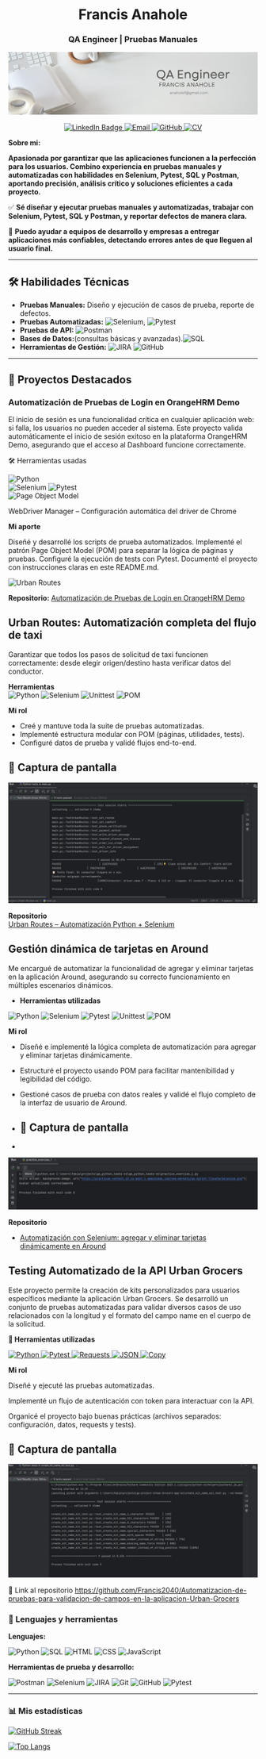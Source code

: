 <h1 align="center">Francis Anahole</h1>
<h3 align="center">QA Engineer | Pruebas Manuales</h3>

<div id="header" align="center">
  <img decoding="async" src="https://github.com/Francis2040/Francis2040/blob/main/banner.png/Banner.png" width="800"/>
</div>
<p align="center">
  <a href="https://www.linkedin.com/in/francis-anahole/">
    <img src="https://img.shields.io/badge/LinkedIn-0077B5?style=for-the-badge&logo=linkedin&logoColor=white" alt="LinkedIn Badge"/>
  </a>
  <a href="mailto:anaholef@gmail.com">
    <img src="https://img.shields.io/badge/Email-%23D14836.svg?style=for-the-badge&logo=gmail&logoColor=white" alt="Email"/>
  </a>
  <a href="https://github.com/FrancisAnahole">
    <img src="https://img.shields.io/badge/GitHub-%23121011.svg?style=for-the-badge&logo=github&logoColor=white" alt="GitHub"/>
  </a>
  <a href="https://drive.google.com/tu-link-de-cv" target="_blank">
    <a href="https://docs.google.com/document/d/1KdWM7GDKW3WIpNjrB0evANzvv2nJyfM6loEG8tImsXI/edit?usp=sharing" target="_blank">
  <img src="https://img.shields.io/badge/CV-%230A66C2.svg?style=for-the-badge&logo=googledrive&logoColor=white" alt="CV"/>
</a>
</p>

**Sobre mi:** 

**Apasionada por garantizar que las aplicaciones funcionen a la perfección para los usuarios. Combino experiencia en pruebas manuales y automatizadas con habilidades en Selenium, Pytest, SQL y Postman, aportando precisión, análisis crítico y soluciones eficientes a cada proyecto.**

✅ **Sé diseñar y ejecutar **pruebas manuales y automatizadas**, trabajar con **Selenium, Pytest, SQL y Postman**, y reportar defectos de manera clara.**

🚀 **Puedo ayudar a equipos de desarrollo y empresas a entregar aplicaciones más confiables, detectando errores antes de que lleguen al usuario final.**

---
## 🛠️ Habilidades Técnicas

- **Pruebas Manuales:** Diseño y ejecución de casos de prueba, reporte de defectos.  
- **Pruebas Automatizadas:** ![Selenium](https://img.shields.io/badge/Selenium-43B02A?style=for-the-badge&logo=selenium&logoColor=white), <img src="https://img.shields.io/badge/Pytest-0A9EDC?style=for-the-badge&logo=pytest&logoColor=white" alt="Pytest"/>  
- **Pruebas de API:** ![Postman](https://img.shields.io/badge/Postman-FF6C37?style=for-the-badge&logo=postman&logoColor=white)
- **Bases de Datos:**(consultas básicas y avanzadas).![SQL](https://img.shields.io/badge/SQL-003B57?style=for-the-badge&logo=sqlite&logoColor=white)
- **Herramientas de Gestión:** ![JIRA](https://img.shields.io/badge/JIRA-0052CC?style=for-the-badge&logo=jira&logoColor=white) ![GitHub](https://img.shields.io/badge/GitHub-181717?style=for-the-badge&logo=github&logoColor=white)

---
## 📂 Proyectos Destacados

###  Automatización de Pruebas de Login en OrangeHRM Demo

El inicio de sesión es una funcionalidad crítica en cualquier aplicación web: si falla, los usuarios no pueden acceder al sistema.
Este proyecto valida automáticamente el inicio de sesión exitoso en la plataforma OrangeHRM Demo, asegurando que el acceso al Dashboard funcione correctamente.

🛠️ Herramientas usadas

![Python](https://img.shields.io/badge/Python-3776AB?style=for-the-badge&logo=python&logoColor=white)  
![Selenium](https://img.shields.io/badge/Selenium-43B02A?style=for-the-badge&logo=selenium&logoColor=white)
![Pytest](https://img.shields.io/badge/Pytest-5A5A5A?style=for-the-badge&logo=pytest&logoColor=white)  
![Page Object Model](https://img.shields.io/badge/Page%20Object%20Model-POM-blue?style=for-the-badge)

WebDriver Manager – Configuración automática del driver de Chrome

**Mi aporte** 

Diseñé y desarrollé los scripts de prueba automatizados.
Implementé el patrón Page Object Model (POM) para separar la lógica de páginas y pruebas.
Configuré la ejecución de tests con Pytest.
Documenté el proyecto con instrucciones claras en este README.md.

  ![Urban Routes](./Captura_Demo.png)

 **Repositorio:** [Automatización de Pruebas de Login en OrangeHRM Demo](https://github.com/Francis2040/Test-de-Login-OrangeHRM-Demo)
 

##  Urban Routes: Automatización completa del flujo de taxi

Garantizar que todos los pasos de solicitud de taxi funcionen correctamente: desde elegir origen/destino hasta verificar datos del conductor.

**Herramientas**  
![Python](https://img.shields.io/badge/Python-3776AB?style=for-the-badge&logo=python&logoColor=white)
![Selenium](https://img.shields.io/badge/Selenium-43B02A?style=for-the-badge&logo=selenium&logoColor=white)
  <img src="https://img.shields.io/badge/Unittest-FFCA28?style=for-the-badge&logo=python&logoColor=black" alt="Unittest"/>
  <img src="https://img.shields.io/badge/Page%20Object%20Model-POM-blue?style=for-the-badge" alt="POM"/>
</p>

**Mi rol**  
- Creé y mantuve toda la suite de pruebas automatizadas.  
- Implementé estructura modular con POM (páginas, utilidades, tests).  
- Configuré datos de prueba y validé flujos end-to-end.

## 📸 Captura de pantalla

![Vista previa](https://raw.githubusercontent.com/Francis2040/Francis2040/main/Captura%20de%20pantalla%202025-08-18%20133513.png)

**Repositorio**  
[Urban Routes – Automatización Python + Selenium](https://github.com/Francis2040/UrbanRoutes_Automatizacion_Python_Selenium)

##  Gestión dinámica de tarjetas en Around
Me encargué de automatizar la funcionalidad de agregar y eliminar tarjetas en la aplicación Around, asegurando su correcto funcionamiento en múltiples escenarios dinámicos.

- **Herramientas utilizadas**  

<p align="left">
  <img src="https://img.shields.io/badge/Python-3776AB?style=for-the-badge&logo=python&logoColor=white" alt="Python"/>
  <img src="https://img.shields.io/badge/Selenium-43B02A?style=for-the-badge&logo=selenium&logoColor=white" alt="Selenium"/>
  <img src="https://img.shields.io/badge/Pytest-0A9EDC?style=for-the-badge&logo=pytest&logoColor=white" alt="Pytest"/>
  <img src="https://img.shields.io/badge/Unittest-FFCA28?style=for-the-badge&logo=python&logoColor=black" alt="Unittest"/>
  <img src="https://img.shields.io/badge/Page%20Object%20Model-POM-blue?style=for-the-badge" alt="POM"/>
</p>

 **Mi rol**
- Diseñé e implementé la lógica completa de automatización para agregar y eliminar tarjetas dinámicamente.  
- Estructuré el proyecto usando POM para facilitar mantenibilidad y legibilidad del código.  
- Gestioné casos de prueba con datos reales y validé el flujo completo de la interfaz de usuario de Around.

- ## 📸 Captura de pantalla
- 
![Vista previa](https://github.com/Francis2040/Francis2040/blob/main/Captura%20de%20pantalla%202025-08-18%20135207.png)

**Repositorio**  
- [Automatización con Selenium: agregar y eliminar tarjetas dinámicamente en Around](https://github.com/Francis2040/Automatizacion-con-Selenium-para-agregar-y-eliminar-tarjetas-dinamicamente-en-la-aplicacion-Around)

## Testing Automatizado de la API Urban Grocers

Este proyecto permite la creación de kits personalizados para usuarios específicos mediante la aplicación Urban Grocers. Se desarrolló un conjunto de pruebas automatizadas para validar diversos casos de uso relacionados con la longitud y el formato del campo name en el cuerpo de la solicitud.

**🔧 Herramientas utilizadas**

<p align="left">
  <a href="https://www.python.org/" target="_blank">
    <img alt="Python" src="https://img.shields.io/badge/Python-3776AB?logo=python&logoColor=white&style=for-the-badge">
  </a>

  <a href="https://docs.pytest.org/" target="_blank">
    <img alt="Pytest" src="https://img.shields.io/badge/Pytest-0A9EDC?logo=pytest&logoColor=white&style=for-the-badge">
  </a>

  <a href="https://requests.readthedocs.io/" target="_blank">
    <img alt="Requests" src="https://img.shields.io/badge/Requests-20232A?logo=python&logoColor=white&style=for-the-badge">
  </a>

  <a href="https://www.json.org/json-en.html" target="_blank">
    <img alt="JSON" src="https://img.shields.io/badge/JSON-000000?logo=json&logoColor=white&style=for-the-badge">
  </a>

  <a href="https://docs.python.org/3/library/copy.html" target="_blank">
    <img alt="Copy" src="https://img.shields.io/badge/Copy%20Module-FFDD00?logo=python&logoColor=black&style=for-the-badge">
  </a>
</p>

**Mi rol**

Diseñé y ejecuté las pruebas automatizadas.

Implementé un flujo de autenticación con token para interactuar con la API.

Organicé el proyecto bajo buenas prácticas (archivos separados: configuración, datos, requests y tests).

## 📸 Captura de pantalla

![Vista previa](https://github.com/Francis2040/Francis2040/blob/main/Captura%20de%20pantalla%202025-08-18%20133014.png)

🔗 Link al repositorio
https://github.com/Francis2040/Automatizacion-de-pruebas-para-validacion-de-campos-en-la-aplicacion-Urban-Grocers


### 🧪 Lenguajes y herramientas

**Lenguajes:**

![Python](https://img.shields.io/badge/Python-3776AB?style=for-the-badge&logo=python&logoColor=white)
![SQL](https://img.shields.io/badge/SQL-003B57?style=for-the-badge&logo=sqlite&logoColor=white)
![HTML](https://img.shields.io/badge/HTML-E34F26?style=for-the-badge&logo=html5&logoColor=white)
![CSS](https://img.shields.io/badge/CSS-1572B6?style=for-the-badge&logo=css3&logoColor=white)
![JavaScript](https://img.shields.io/badge/JavaScript-F7DF1E?style=for-the-badge&logo=javascript&logoColor=black)

**Herramientas de prueba y desarrollo:**

![Postman](https://img.shields.io/badge/Postman-FF6C37?style=for-the-badge&logo=postman&logoColor=white)
![Selenium](https://img.shields.io/badge/Selenium-43B02A?style=for-the-badge&logo=selenium&logoColor=white)
![JIRA](https://img.shields.io/badge/JIRA-0052CC?style=for-the-badge&logo=jira&logoColor=white)
![Git](https://img.shields.io/badge/Git-F05032?style=for-the-badge&logo=git&logoColor=white)
![GitHub](https://img.shields.io/badge/GitHub-181717?style=for-the-badge&logo=github&logoColor=white)
![Pytest](https://img.shields.io/badge/Pytest-0A9EDC?style=for-the-badge&logo=python&logoColor=white)

---
### :bar_chart: Mis estadísticas

[![GitHub Streak](http://github-readme-streak-stats.herokuapp.com?user=Francis2040&theme=dark&background=000000)](https://git.io/streak-stats)

[![Top Langs](https://github-readme-stats.vercel.app/api/top-langs/?username=Francis2040&layout=compact&theme=vision-friendly-dark)](https://github.com/anuraghazra/github-readme-stats)
